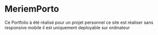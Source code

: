 # MeriemPorto
Ce Portfolio à été réalisé pour un projet personnel ce site est réaliser sans responsive mobile il est uniquement deployable sur ordinateur 
